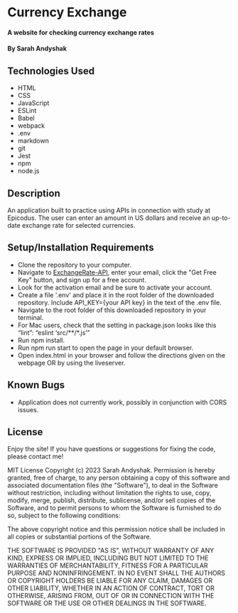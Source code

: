 # Currency Exchange

#### A website for checking currency exchange rates

#### By Sarah Andyshak

## Technologies Used

* HTML
* CSS
* JavaScript
* ESLint
* Babel
* webpack
* .env
* markdown
* git
* Jest
* npm
* node.js

## Description
An application built to practice using APIs in connection with study at Epicodus. The user can enter an amount in US dollars and receive an up-to-date exchange rate for selected currencies. 

## Setup/Installation Requirements

* Clone the repository to your computer.
* Navigate to [ExchangeRate-API](https://app.exchangerate-api.com/), enter your email, click the "Get Free Key" button, and sign up for a free account.
* Look for the activation email and be sure to activate your account.
* Create a file '.env' and place it in the root folder of the downloaded repository.
Include API_KEY={your API key} in the text of the .env file.
* Navigate to the root folder of this downloaded repository in your terminal.
* For Mac users, check that the setting in package.json looks like this “lint”: “eslint ‘src/**/*.js’”
* Run npm install.
* Run npm run start to open the page in your default browser.
* Open index.html in your browser and follow the directions given on the webpage OR by using the liveserver.

## Known Bugs

* Application does not currently work, possibly in conjunction with CORS issues.

## License
Enjoy the site! If you have questions or suggestions for fixing the code, please contact me!

MIT License Copyright (c) 2023 Sarah Andyshak. Permission is hereby granted, free of charge, to any person obtaining a copy of this software and associated documentation files (the "Software"), to deal in the Software without restriction, including without limitation the rights to use, copy, modify, merge, publish, distribute, sublicense, and/or sell copies of the Software, and to permit persons to whom the Software is furnished to do so, subject to the following conditions:

The above copyright notice and this permission notice shall be included in all copies or substantial portions of the Software.

THE SOFTWARE IS PROVIDED "AS IS", WITHOUT WARRANTY OF ANY KIND, EXPRESS OR IMPLIED, INCLUDING BUT NOT LIMITED TO THE WARRANTIES OF MERCHANTABILITY, FITNESS FOR A PARTICULAR PURPOSE AND NONINFRINGEMENT. IN NO EVENT SHALL THE AUTHORS OR COPYRIGHT HOLDERS BE LIABLE FOR ANY CLAIM, DAMAGES OR OTHER LIABILITY, WHETHER IN AN ACTION OF CONTRACT, TORT OR OTHERWISE, ARISING FROM, OUT OF OR IN CONNECTION WITH THE SOFTWARE OR THE USE OR OTHER DEALINGS IN THE SOFTWARE.